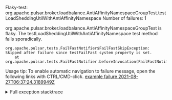         
Flaky-test: org.apache.pulsar.broker.loadbalance.AntiAffinityNamespaceGroupTest.testLoadSheddingUtilWithAntiAffinityNamespace
Number of failures: 1

org.apache.pulsar.broker.loadbalance.AntiAffinityNamespaceGroupTest is flaky. The testLoadSheddingUtilWithAntiAffinityNamespace test method fails sporadically.

```
org.apache.pulsar.tests.FailFastNotifier$FailFastSkipException: Skipped after failure since testFailFast system property is set.
	at org.apache.pulsar.tests.FailFastNotifier.beforeInvocation(FailFastNotifier.java:88)

```

Usage tip: To enable automatic navigation to failure message, open the following links with CTRL/CMD-click.
[example failure 2021-08-27T06:37:24.3189949Z](https://github.com/apache/pulsar/runs/3440411059?check_suite_focus=true#step:9:503)


<details>
<summary>Full exception stacktrace</summary>
<code><pre>
org.apache.pulsar.tests.FailFastNotifier$FailFastSkipException: Skipped after failure since testFailFast system property is set.
	at org.apache.pulsar.tests.FailFastNotifier.beforeInvocation(FailFastNotifier.java:88)

</pre></code>
</details>

